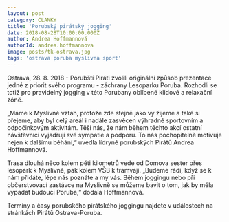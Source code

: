 ```yaml
---
layout: post
category: CLANKY
title: 'Porubský pirátský jogging'
date: 2018-08-28T10:00:00.000Z
author: Andrea Hoffmannová
authorId: andrea.hoffmannova
image: posts/tk-ostrava.jpg
tags: 'ostrava poruba myslivna sport'
---
```


Ostrava, 28. 8. 2018 - Porubští Piráti zvolili originální způsob prezentace jedné z priorit svého programu - záchrany Lesoparku Poruba. Rozhodli se totiž pro pravidelný jogging v této Porubany oblíbené klidové a relaxační zóně.
 
„Máme k Myslivně vztah, protože zde stejně jako vy žijeme a také si přejeme, aby byl celý areál i nadále zasvěcen výhradně sportovním a odpočinkovým aktivitám. Těší nás, že nám během těchto akcí ostatní návštěvníci vyjadřují své sympatie a podporu. To nás pochopitelně motivuje nejen k dalšímu běhání,“ uvedla lídryně porubských Pirátů Andrea Hoffmannová.
 
Trasa dlouhá něco kolem pěti kilometrů vede od Domova sester přes lesopark k Myslivně, pak kolem VŠB k tramvaji. „Budeme rádi, když se k nám přidáte, lépe nás poznáte a my vás. Během joggingu nebo při občerstvovací zastávce na Myslivně se můžeme bavit o tom, jak by měla vypadat budoucí Poruba,“ dodala Hoffmannová.
 
Termíny a časy porubského pirátského joggingu najdete v událostech na stránkách Pirátů Ostrava-Poruba. 
